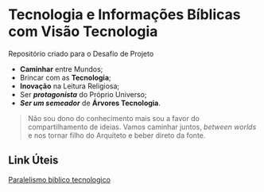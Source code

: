 # Tecnologia e Informações Bíblicas com Visão Tecnologia
Repositório criado para o Desafio de Projeto
* **Caminhar** entre Mundos;
* Brincar com as **Tecnologia**;
* **Inovação** na Leitura Religiosa;
* Ser **_protagonista_** do Próprio Universo;
* **_Ser um semeador_** de **Árvores Tecnologia**.
> Não sou dono do conhecimento mais sou a favor do compartilhamento de ideias. 
> Vamos caminhar juntos, _between worlds_ e nos tornar
filho do Arquiteto e beber direto da fonte. 

## Link Úteis
[Paralelismo biblico tecnologico](https://itforum.com.br/coluna/diversidade-na-escada/)
